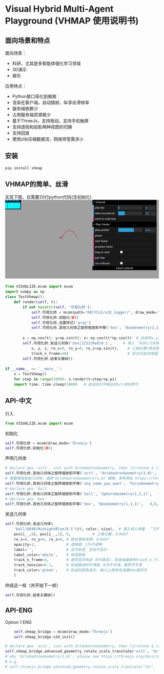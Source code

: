 # Visual Hybrid Multi-Agent Playground (VHMAP 使用说明书)
## 面向场景和特点
面向场景：
- 科研，尤其是多智能体强化学习领域
- 3D演示
- 娱乐

应用特点：
- Python接口简化到极致
- 渲染在客户端，自动插帧，纵享丝滑帧率
- 服务端依赖少
- 占用服务端资源极少
- 基于ThreeJs，支持拖动，支持手机触屏
- 支持透视和投影两种视图的切换
- 支持回放
- 使用zlib压缩数据流，网络带宽需求小

## 安装 
```shell
pip install vhmap
```

## VHMAP的简单、丝滑
实现下图，仅需要20行python代码(含初始化)
![](md_imgs/动画x7.gif)

```python
from VISUALIZE.mcom import mcom
import numpy as np
class TestVhmap():
    def render(self, t):
        if not hasattr(self, '可视化桥'):
            self.可视化桥 = mcom(path='RECYCLE/v2d_logger/', draw_mode='Threejs')
            self.可视化桥.初始化3D()
            self.可视化桥.设置样式('gray')
            self.可视化桥.其他几何体之旋转缩放和平移('box', 'BoxGeometry(1,1,1)',   0,0,0,  1,1,1, 0,0,0) 

        x = np.cos(t); y=np.sin(t); z= np.cos(t)*np.sin(t)  # 此帧的x,y,z坐标
        self.可视化桥.发送几何体('box|2233|Red|0.1',     # 填入 ‘形状|几何体之ID标识|颜色|大小’即可
            x, y, z, ro_x=0, ro_y=0, ro_z=np.sin(t),    # 三维位置+欧拉旋转变换，六自由度
            track_n_frame=20)                           # 显示历史20帧留下的轨迹
        self.可视化桥.结束关键帧()

if __name__ == '__main__':
    x = TestVhmap()
    for step in range(1000): x.render(t=step/np.pi)
    import time; time.sleep(1000)   # 启动后打开输出的url地址即可
```
## API-中文

引入
```python
from VISUALIZE.mcom import mcom
```

初始化
```python
self.可视化桥 = mcom(draw_mode='Threejs')
self.可视化桥.初始化3D()
```


声明几何体
```python
# declare geo 'oct1', init with OctahedronGeometry, then (1)rotate & (2)scale & (3)translate
self.可视化桥.其他几何体之旋转缩放和平移('oct1', 'OctahedronGeometry(1,0)', 0,0,0,  1,1,1, 0,0,0)   # 八面体
# 需要换成其他几何体，请把'OctahedronGeometry(1,0)'替换，参考网址 https://threejs.org/docs/index.html?q=Geometry
self.可视化桥.其他几何体之旋转缩放和平移('any_name_you_want', 'TorusGeometry(10,3,16,100)',   0,0,0,  1,1,1, 0,0,0) # 甜甜圈
# declare geo 'ball'
self.可视化桥.其他几何体之旋转缩放和平移('ball', 'SphereGeometry(1,1,1)',   0,0,0,  1,1,1, 0,0,0) # 球体
# declare geo 'box'
self.可视化桥.其他几何体之旋转缩放和平移('box', 'BoxGeometry(1,1,1)',   0,0,0,  1,1,1, 0,0,0) # 长方体

```

发送几何体
```python
self.可视化桥.发送几何体(
    'ball|8848|MidnightBlue|0.5'%(0, color, size),  # 填入核心参量： “已声明的形状|几何体之ID标识|颜色|整体大小”
    pos[i__,0], pos[i__,1], 0,          # 三维位置，3/6dof
    ro_x=0, ro_y=0, ro_z=0, # 欧拉旋转变换，3/6dof
    opacity=1,              # 透明度，1为不透明
    label='',               # 显示标签，空白不显示
    label_color='white',    # 标签颜色
    track_n_frame=3,        # 是否显示轨迹（0代表否），轨迹由最新的track_n_frame次位置连接而成
    track_tension=0.1,      # 轨迹曲线的平滑度，0为不平滑，推荐不平滑
    track_color='green',    # 轨迹的颜色显示，输入js颜色名或者hex值均可
    )
```

终结这一帧（并开始下一帧）
```python
self.可视化桥.结束关键帧()
```

## API-ENG
Option 1 ENG
```python
    self.vhmap_bridge = mcom(draw_mode='Threejs')
    self.vhmap_bridge.v2d_init()
```

```python
# declare geo 'oct1', init with OctahedronGeometry, then (1)rotate & (2)scale & (3)translate
self.vhmap_bridge.advanced_geometry_rotate_scale_translate('oct1', 'OctahedronGeometry(1,0)', 0,0,0,  1,1,1, 0,0,0)
# why 'OctahedronGeometry(1,0)', please see https://threejs.org/docs/index.html?q=Geometry
# e.g. 
# self.threejs_bridge.advanced_geometry_rotate_scale_translate('Tor', 'TorusGeometry(10,3,16,100 )',   0, 0, 0,  1,1,1, 0,0,0)
```